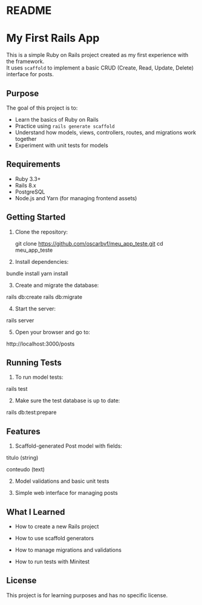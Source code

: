 # README

# My First Rails App

This is a simple Ruby on Rails project created as my first experience with the framework.  
It uses `scaffold` to implement a basic CRUD (Create, Read, Update, Delete) interface for posts.

## Purpose

The goal of this project is to:

- Learn the basics of Ruby on Rails
- Practice using `rails generate scaffold`
- Understand how models, views, controllers, routes, and migrations work together
- Experiment with unit tests for models

## Requirements

- Ruby 3.3+
- Rails 8.x
- PostgreSQL
- Node.js and Yarn (for managing frontend assets)

## Getting Started

1. Clone the repository:

   git clone https://github.com/oscarbvf/meu_app_teste.git
   cd meu_app_teste

2. Install dependencies:

bundle install
yarn install

3. Create and migrate the database:

rails db:create
rails db:migrate

4. Start the server:

rails server

5. Open your browser and go to:

http://localhost:3000/posts

## Running Tests

1. To run model tests:

rails test

2. Make sure the test database is up to date:

rails db:test:prepare

## Features

1. Scaffold-generated Post model with fields:

titulo (string)

conteudo (text)

2. Model validations and basic unit tests

3. Simple web interface for managing posts

## What I Learned

- How to create a new Rails project

- How to use scaffold generators

- How to manage migrations and validations

- How to run tests with Minitest

## License

This project is for learning purposes and has no specific license.
